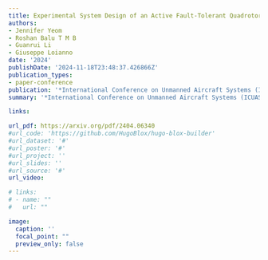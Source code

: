 ```yaml
---
title: Experimental System Design of an Active Fault-Tolerant Quadrotor
authors:
- Jennifer Yeom
- Roshan Balu T M B
- Guanrui Li
- Giuseppe Loianno
date: '2024'
publishDate: '2024-11-18T23:48:37.426866Z'
publication_types:
- paper-conference
publication: '*International Conference on Unmanned Aircraft Systems (ICUAS)*'
summary: '*International Conference on Unmanned Aircraft Systems (ICUAS)*'

links:

url_pdf: https://arxiv.org/pdf/2404.06340
#url_code: 'https://github.com/HugoBlox/hugo-blox-builder'
#url_dataset: '#'
#url_poster: '#'
#url_project: ''
#url_slides: ''
#url_source: '#'
url_video:  

# links:
# - name: ""
#   url: ""

image:
  caption: ''
  focal_point: ""
  preview_only: false
---
```

